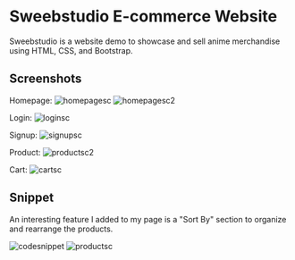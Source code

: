 # Sweebstudio E-commerce Website
 
Sweebstudio is a website demo to showcase and sell anime merchandise using HTML, CSS, and Bootstrap.

## Screenshots

Homepage:
![homepagesc](https://user-images.githubusercontent.com/130613516/234355799-89261632-5967-4ca2-9071-bb25a03764c6.png)
![homepagesc2](https://user-images.githubusercontent.com/130613516/234356439-8008375d-d4e5-4f82-9911-a4fdbde75371.png)

Login:
![loginsc](https://user-images.githubusercontent.com/130613516/234355907-c8d70058-514b-4520-bcc4-ca41aa0c3215.png)

Signup:
![signupsc](https://user-images.githubusercontent.com/130613516/234355969-95f90c8d-6032-4c23-acd5-7a4a892b6c97.png)

Product:
![productsc2](https://user-images.githubusercontent.com/130613516/234639559-107c8bd0-4c22-4c4a-9abd-b8da4568aa8a.png)


Cart:
![cartsc](https://user-images.githubusercontent.com/130613516/234356075-c29e07cc-d66d-4dac-ae6f-eafb56a26f7e.png)

## Snippet

An interesting feature I added to my page is a "Sort By" section to organize and rearrange the products.

![codesnippet](https://user-images.githubusercontent.com/130613516/234638911-a55540b4-fde7-4559-bba0-b35d68d50590.png)
![productsc](https://user-images.githubusercontent.com/130613516/234356029-cf70ba98-c3e7-44dc-a18e-c9974117b71d.png)
